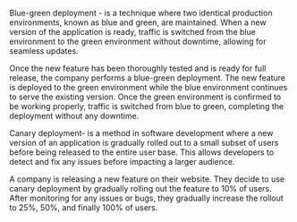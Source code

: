 Blue-green deployment - is a technique where two identical production environments, known as blue and green, are maintained. When a new version of the application is ready, traffic is switched from the blue environment to the green environment without downtime, allowing for seamless updates.

Once the new feature has been thoroughly tested and is ready for full release, the company performs a blue-green deployment. The new feature is deployed to the green environment while the blue environment continues to serve the existing version. Once the green environment is confirmed to be working properly, traffic is switched from blue to green, completing the deployment without any downtime.


Canary deployment-  is a method in software development where a new version of an application is gradually rolled out to a small subset of users before being released to the entire user base. This allows developers to detect and fix any issues before impacting a larger audience.

A company is releasing a new feature on their website. They decide to use canary deployment by gradually rolling out the feature to 10% of users. After monitoring for any issues or bugs, they gradually increase the rollout to 25%, 50%, and finally 100% of users.